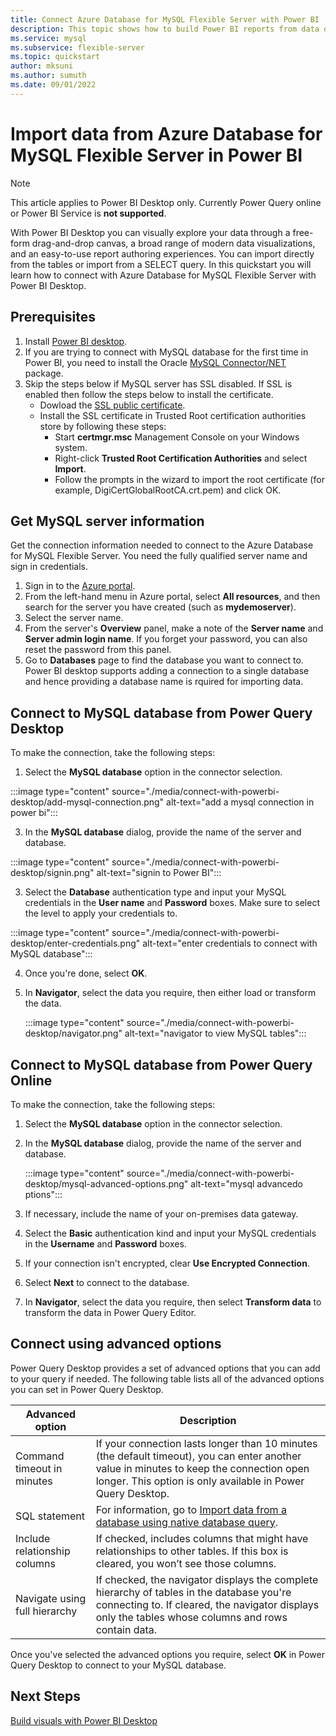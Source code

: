 ```yaml
---
title: Connect Azure Database for MySQL Flexible Server with Power BI 
description: This topic shows how to build Power BI reports from data on your Azure Database for MySQL Flexible Server.
ms.service: mysql
ms.subservice: flexible-server
ms.topic: quickstart
author: mksuni
ms.author: sumuth
ms.date: 09/01/2022
---
```


# Import data from Azure Database for MySQL Flexible Server in Power BI 

>[!NOTE]
> This article applies to Power BI Desktop only. Currently Power Query online or Power BI Service is **not supported**. 

With Power BI Desktop you can visually explore your data through a free-form drag-and-drop canvas, a broad range of modern data visualizations, and an easy-to-use report authoring experiences. You can import directly from the tables or import from a SELECT query. In this quickstart you will learn how to connect with Azure Database for MySQL Flexible Server with Power BI Desktop. 

## Prerequisites

1. Install [Power BI desktop](https://aka.ms/pbidesktopstore).
2. If you are trying to connect with MySQL database for the first time in Power BI, you need to install the Oracle [MySQL Connector/NET](https://dev.mysql.com/downloads/connector/net/) package.
3. Skip the steps below if MySQL server has SSL disabled. If SSL is enabled then follow the steps below to install the certificate. 
   - Dowload the [SSL public certificate](https://dl.cacerts.digicert.com/DigiCertGlobalRootCA.crt.pem). 
   - Install the SSL certificate in Trusted Root certification authorities store by following these steps: 
      - Start **certmgr.msc** Management Console on your Windows system.
      - Right-click **Trusted Root Certification Authorities** and select **Import**. 
      - Follow the prompts in the wizard to import the root certificate (for example, DigiCertGlobalRootCA.crt.pem) and click OK.
    
## Get MySQL server information

Get the connection information needed to connect to the Azure Database for MySQL Flexible Server. You need the fully qualified server name and sign in credentials.

1. Sign in to the [Azure portal](https://portal.azure.com/).
2. From the left-hand menu in Azure portal, select **All resources**, and then search for the server you have created (such as **mydemoserver**).
3. Select the server name.
4. From the server's **Overview** panel, make a note of the **Server name** and **Server admin login name**. If you forget your password, you can also reset the password from this panel.
5. Go to **Databases** page to find the database you want to connect to. Power BI desktop supports adding a connection to a single database and hence providing a database name is rquired for importing data. 

## Connect to MySQL database from Power Query Desktop

To make the connection, take the following steps:
 
1. Select the **MySQL database** option in the connector selection.

:::image type="content" source="./media/connect-with-powerbi-desktop/add-mysql-connection.png" alt-text="add a mysql connection in power bi":::

3. In the **MySQL database** dialog, provide the name of the server and database. 

  :::image type="content" source="./media/connect-with-powerbi-desktop/signin.png" alt-text="signin to Power BI":::

3. Select the **Database** authentication type and input your MySQL credentials in the **User name** and **Password** boxes. Make sure to select the level to apply your credentials to.

  :::image type="content" source="./media/connect-with-powerbi-desktop/enter-credentials.png" alt-text="enter credentials to connect with MySQL database"::: 

4. Once you're done, select **OK**.

5. In **Navigator**, select the data you require, then either load or transform the data.

   :::image type="content" source="./media/connect-with-powerbi-desktop/navigator.png" alt-text="navigator to view MySQL tables"::: 
   
## Connect to MySQL database from Power Query Online

To make the connection, take the following steps:

1. Select the **MySQL database** option in the connector selection.
 
2. In the **MySQL database** dialog, provide the name of the server and database.  

    :::image type="content" source="./media/connect-with-powerbi-desktop/mysql-advanced-options.png" alt-text="mysql advancedo ptions"::: 

3. If necessary, include the name of your on-premises data gateway.

4. Select the **Basic** authentication kind and input your MySQL credentials in the **Username** and **Password** boxes.

5. If your connection isn't encrypted, clear **Use Encrypted Connection**.

5. Select **Next** to connect to the database.

6. In **Navigator**, select the data you require, then select **Transform data** to transform the data in Power Query Editor.

## Connect using advanced options

Power Query Desktop provides a set of advanced options that you can add to your query if needed. The following table lists all of the advanced options you can set in Power Query Desktop.

| Advanced option	| Description |
| --------------- | ----------- |
| Command timeout in minutes | If your connection lasts longer than 10 minutes (the default timeout), you can enter another value in minutes to keep the connection open longer. This option is only available in Power Query Desktop. |
| SQL statement | For information, go to [Import data from a database using native database query](/power-query/native-database-query). |
| Include relationship columns | If checked, includes columns that might have relationships to other tables. If this box is cleared, you won’t see those columns. |
| Navigate using full hierarchy | If checked, the navigator displays the complete hierarchy of tables in the database you're connecting to. If cleared, the navigator displays only the tables whose columns and rows contain data. |

Once you've selected the advanced options you require, select **OK** in Power Query Desktop to connect to your MySQL database.

## Next Steps
[Build visuals with Power BI Desktop](/power-bi/fundamentals/desktop-what-is-desktop)

